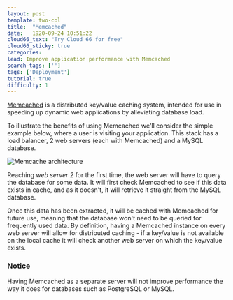 ```yaml
---
layout: post
template: two-col
title:  "Memcached"
date:   1920-09-24 10:51:22
cloud66_text: "Try Cloud 66 for free"
cloud66_sticky: true
categories:
lead: Improve application performance with Memcached
search-tags: ['']
tags: ['Deployment']
tutorial: true
difficulty: 1
---
```


[Memcached](http://memcached.org/) is a distributed key/value caching system, intended for use in speeding up dynamic web applications by alleviating database load.

To illustrate the benefits of using Memcached we'll consider the simple example below, where a user is visiting your application. This stack has a load balancer, 2 web servers (each with Memcached) and a MySQL database.

![Memcache architecture](http://cdn.cloud66.com/images/help/memcache_architecture.png)

Reaching _web server 2_ for the first time, the web server will have to query the database for some data. It will first check Memcached to see if this data exists in cache, and as it doesn't, it will retrieve it straight from the MySQL database.

Once this data has been extracted, it will be cached with Memcached for future use, meaning that the database won't need to be queried for frequently used data. By definition, having a Memcached instance on every web server will allow for distributed caching - if a key/value is not available on the local cache it will check another web server on which the key/value exists.

<div class="notice">
    <h3>Notice</h3>
    <p>Having Memcached as a separate server will not improve performance the way it does for databases such as PostgreSQL or MySQL.</p>
</div>